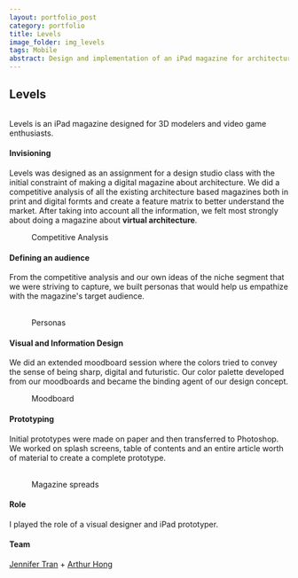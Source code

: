 ```yaml
---
layout: portfolio_post
category: portfolio
title: Levels
image_folder: img_levels
tags: Mobile
abstract: Design and implementation of an iPad magazine for architecture in video games
---
```

<h2>Levels</h2>

<figure class="post-image">
	<img lazysrc="/img/img_levels/intro_image.png">
</figure>

Levels is an iPad magazine designed for 3D modelers and video game enthusiasts.

<h4>Invisioning</h4>

Levels was designed as an assignment for a design studio class with the initial constraint of making a digital magazine about architecture. We did a competitive analysis of all the existing architecture based magazines both in print and digital formts and create a feature matrix to better understand the market. After taking into account all the information, we felt most strongly about doing a magazine about **virtual architecture**.

<figure class="post-image">
	<img lazysrc="/img/img_levels/ca.png">
	<figcaption>Competitive Analysis</figcaption>
</figure>

<h4>Defining an audience</h4>

From the competitive analysis and our own ideas of the niche segment that we were striving to capture, we built personas that would help us empathize with the magazine's target audience.

<figure class="post-image-thumbnails">
	<img lazysrc="/img/img_levels/persona_1.jpg" class="post-thumbnail img-polaroid">
	<img lazysrc="/img/img_levels/persona_2.jpg" class="post-thumbnail img-polaroid">
	<img lazysrc="/img/img_levels/persona_3.jpg" class="post-thumbnail img-polaroid">
	<figcaption>Personas</figcaption>
</figure>

<h4>Visual and Information Design</h4>

We did an extended moodboard session where the colors tried to convey the sense of being sharp, digital and futuristic. Our color palette developed from our moodboards and became the binding agent of our design concept.

<figure class="post-image">
	<img lazysrc="/img/img_levels/moodboard.png">
	<figcaption>Moodboard</figcaption>
</figure>

<h4>Prototyping</h4>

Initial prototypes were made on paper and then transferred to Photoshop. We worked on splash screens, table of contents and an entire article worth of material to create a complete prototype.

<figure class="post-image-thumbnails">
	<img lazysrc="/img/img_levels/cover.png" class="post-thumbnail img-polaroid">
	<img lazysrc="/img/img_levels/layout2.png" class="post-thumbnail img-polaroid">
	<img lazysrc="/img/img_levels/layout3.png" class="post-thumbnail img-polaroid">
	<figcaption>Magazine spreads</figcaption>
</figure>

<h4>Role</h4>

I played the role of a visual designer and iPad prototyper.

<h4>Team</h4>

[Jennifer Tran](http://jntran.com/) + [Arthur Hong](www.linkedin.com/in/hongarthur/)